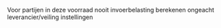 Voor partijen in deze voorraad nooit invoerbelasting berekenen ongeacht leverancier/veiling instellingen